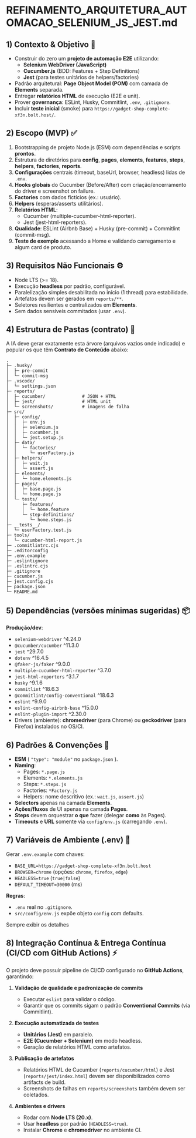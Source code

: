 # REFINAMENTO_ARQUITETURA_AUTOMACAO_SELENIUM_JS_JEST.md

## 1) Contexto & Objetivo 🎯
- Construir do zero um **projeto de automação E2E** utilizando:
  - **Selenium WebDriver (JavaScript)**
  - **Cucumber.js** (BDD: Features + Step Definitions)
  - **Jest** (para testes unitários de helpers/factories)
- Padrão arquitetural: **Page Object Model (POM)** com camada de **Elements** separada.
- Entregar **relatórios HTML** de execução (E2E e unit).
- Prover **governança**: ESLint, Husky, Commitlint, `.env`, `.gitignore`.
- Incluir **teste inicial** (smoke) para `https://gadget-shop-complete-xf3n.bolt.host/`.

## 2) Escopo (MVP) ✅
1. Bootstrapping de projeto Node.js (ESM) com dependências e scripts **prontos**.
2. Estrutura de diretórios para **config**, **pages**, **elements**, **features**, **steps**, **helpers**, **factories**, **reports**.
3. **Configurações** centrais (timeout, baseUrl, browser, headless) lidas de `.env`.
4. **Hooks globais** do Cucumber (Before/After) com criação/encerramento do driver e screenshot on failure.
5. **Factories** com dados fictícios (ex.: usuário).
6. **Helpers** (esperas/asserts utilitários).
7. **Relatórios HTML**:
   - Cucumber (multiple-cucumber-html-reporter).
   - Jest (jest-html-reporters).
8. **Qualidade**: ESLint (Airbnb Base) + Husky (pre-commit) + Commitlint (commit-msg).
9. **Teste de exemplo** acessando a Home e validando carregamento e algum card de produto.

## 3) Requisitos Não Funcionais ⚙️
- Node LTS (>= 18).
- Execução **headless** por padrão, configurável.
- Paralelização simples desabilitada no início (1 thread) para estabilidade.
- Artefatos devem ser gerados em `reports/**`.
- Seletores resilientes e centralizados em **Elements**.
- Sem dados sensíveis commitados (usar `.env`).

## 4) Estrutura de Pastas (contrato) 📂
A IA deve gerar exatamente esta árvore (arquivos vazios onde indicado) e popular os que têm **Contrato de Conteúdo** abaixo:

```
.
├─ .husky/
│  ├─ pre-commit
│  └─ commit-msg
├─ .vscode/
│  └─ settings.json
├─ reports/
│  ├─ cucumber/              # JSON + HTML
│  ├─ jest/                  # HTML unit
│  └─ screenshots/           # imagens de falha
├─ src/
│  ├─ config/
│  │  ├─ env.js
│  │  ├─ selenium.js
│  │  ├─ cucumber.js
│  │  └─ jest.setup.js
│  ├─ data/
│  │  └─ factories/
│  │     └─ userFactory.js
│  ├─ helpers/
│  │  ├─ wait.js
│  │  └─ assert.js
│  ├─ elements/
│  │  └─ home.elements.js
│  ├─ pages/
│  │  ├─ base.page.js
│  │  └─ home.page.js
│  └─ tests/
│     ├─ features/
│     │  └─ home.feature
│     └─ step-definitions/
│        └─ home.steps.js
├─ __tests__/
│  └─ userFactory.test.js
├─ tools/
│  └─ cucumber-html-report.js
├─ .commitlintrc.cjs
├─ .editorconfig
├─ .env.example
├─ .eslintignore
├─ .eslintrc.cjs
├─ .gitignore
├─ cucumber.js
├─ jest.config.cjs
├─ package.json
└─ README.md
```

## 5) Dependências (versões mínimas sugeridas) 📦
**Produção/dev**:
- `selenium-webdriver` ^4.24.0
- `@cucumber/cucumber` ^11.3.0
- `jest` ^29.7.0
- `dotenv` ^16.4.5
- `@faker-js/faker` ^9.0.0
- `multiple-cucumber-html-reporter` ^3.7.0
- `jest-html-reporters` ^3.1.7
- `husky` ^9.1.6
- `commitlint` ^18.6.3
- `@commitlint/config-conventional` ^18.6.3
- `eslint` ^9.9.0
- `eslint-config-airbnb-base` ^15.0.0
- `eslint-plugin-import` ^2.30.0
- Drivers (ambiente): **chromedriver** (para Chrome) ou **geckodriver** (para Firefox) instalados no OS/CI.

## 6) Padrões & Convenções 🧭
- **ESM** ( `"type": "module"` no `package.json` ).
- **Naming**:
  - Pages: `*.page.js`
  - Elements: `*.elements.js`
  - Steps: `*.steps.js`
  - Factories: `*Factory.js`
  - Helpers: nome descritivo (ex.: `wait.js`, `assert.js`)
- **Selectors** apenas na camada **Elements**.
- **Ações/fluxos** de UI apenas na camada **Pages**.
- **Steps** devem orquestrar **o que** fazer (delegar **como** às Pages).
- **Timeouts** e **URL** somente via `config/env.js` (carregando `.env`).

## 7) Variáveis de Ambiente (.env) 🌱
Gerar `.env.example` com chaves:
- `BASE_URL=https://gadget-shop-complete-xf3n.bolt.host`
- `BROWSER=chrome` (opções: `chrome`, `firefox`, `edge`)
- `HEADLESS=true` (`true|false`)
- `DEFAULT_TIMEOUT=30000` (ms)

**Regras**:
- `.env` real no `.gitignore`.
- `src/config/env.js` expõe objeto `config` com defaults.

Sempre exibir os detalhes

## 8) Integração Contínua & Entrega Contínua (CI/CD com GitHub Actions) ⚡

O projeto deve possuir pipeline de CI/CD configurado no **GitHub Actions**, garantindo:

1. **Validação de qualidade e padronização de commits**  
   - Executar `eslint` para validar o código.  
   - Garantir que os commits sigam o padrão **Conventional Commits** (via Commitlint).  

2. **Execução automatizada de testes**  
   - **Unitários (Jest)** em paralelo.  
   - **E2E (Cucumber + Selenium)** em modo headless.  
   - Geração de relatórios HTML como artefatos.  

3. **Publicação de artefatos**  
   - Relatórios HTML de Cucumber (`reports/cucumber/html`) e Jest (`reports/jest/index.html`) devem ser disponibilizados como artifacts de build.  
   - Screenshots de falhas em `reports/screenshots` também devem ser coletados.  

4. **Ambientes e drivers**  
   - Rodar com **Node LTS (20.x)**.  
   - Usar **headless** por padrão (`HEADLESS=true`).  
   - Instalar **Chrome** e **chromedriver** no ambiente CI.  